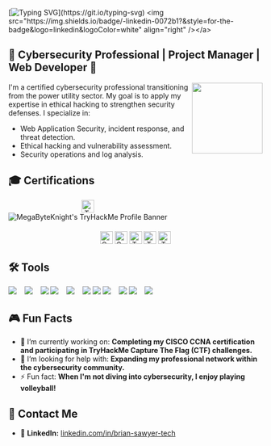 [![Typing SVG](https://readme-typing-svg.demolab.com?font=Fira+Code&weight=300&duration=1000&pause=300&color=29F749&multiline=true&width=300&height=105&lines=%3E+User%3A+MegaByteKnight;%3E+Initializing+profile...;%3E+Executing+pentest...;%3E+System+breached!!!)](https://git.io/typing-svg)
<img src="https://img.shields.io/badge/-linkedin-0072b1?&style=for-the-badge&logo=linkedin&logoColor=white" align="right" /></a>

## 🎯 Cybersecurity Professional | Project Manager | Web Developer 🎯
<img src="https://media.giphy.com/media/o0vwzuFwCGAFO/giphy.gif" height=140px align="right"/>
I'm a certified cybersecurity professional transitioning from the power utility sector. My goal is to apply my expertise in ethical hacking to strengthen security defenses. I specialize in: 

- Web Application Security, incident response, and threat detection.
- Ethical hacking and vulnerability assessment.
- Security operations and log analysis.

## 🎓 Certifications

<div style="display: flex; justify-content: space-between; align-items: center; width: 100%; flex-wrap: wrap;">

<!-- Left Side -->
<div style="text-align: center;">
    <img src="https://img.shields.io/badge/TryHackMe-Top_1%25_Globally-88CC88" alt="TryHackMe Top 1% Globally" height="25px" /><br>
    <img src="https://tryhackme-badges.s3.amazonaws.com/MegaByteKnight.png?v=2" alt="MegaByteKnight's TryHackMe Profile Banner" />
</div>


</div>

<!-- Certifications Section -->
<div style="text-align: center; margin-top: 20px;">
    <img src="https://img.shields.io/badge/CompTIA-A%2B-EB1F29" alt="CompTIA A+" height="25px" />
    <img src="https://img.shields.io/badge/CompTIA-Security%2B-EB1F29" alt="CompTIA Security+" height="25px" />
    <img src="https://img.shields.io/badge/TryHackMe-Pentest+-88CC88" alt="TryhackMe Pentest+" height="25px" />
    <img src="https://img.shields.io/badge/TryHackMe-Jr._Penetration_Tester-88CC88" alt="TryHackMe Jr. Penetration Tester" height="25px" />
    <img src="https://img.shields.io/badge/TryHackMe-Cyber_Security_101-88CC88" alt="TryHackMe Cyber Security 101" height="25px" />
</div>





## 🛠️ Tools

<div align="left">
    <img src="https://img.shields.io/badge/-Microsoft_Sentinel-5E5E5E?style=for-the-badge&logo=Microsoft%20Azure&logoColor=white" /> &nbsp;&nbsp;
    <img src="https://img.shields.io/badge/-Splunk-000000?style=for-the-badge&logo=Splunk&logoColor=white" /> &nbsp;&nbsp;
    <img src="https://img.shields.io/badge/-Elastic-005571?style=for-the-badge&logo=Elastic&logoColor=white" />
    <img src="https://img.shields.io/badge/-Wireshark-1679A7?style=for-the-badge&logo=Wireshark&logoColor=white" /> &nbsp;&nbsp;
    <img src="https://img.shields.io/badge/-Nmap-4682B4?style=for-the-badge&logo=Nmap&logoColor=white" /> &nbsp;&nbsp;
    <img src="https://img.shields.io/badge/-Kali_Linux-557C94?style=for-the-badge&logo=Kali%20Linux&logoColor=white" />
    <img src="https://img.shields.io/badge/-Microsoft_Defender_for_Endpoint-0078D4?style=for-the-badge&logo=Microsoft&logoColor=white" />
    <img src="https://img.shields.io/badge/-Python-3776AB?style=for-the-badge&logo=Python&logoColor=white" /> &nbsp;&nbsp;
    <img src="https://img.shields.io/badge/-PowerShell-5391FE?style=for-the-badge&logo=PowerShell&logoColor=white" />
    <img src="https://img.shields.io/badge/-Burp_Suite-FE7A16?style=for-the-badge&logo=Burp%20Suite&logoColor=white" /> &nbsp;&nbsp;
    <img src="https://img.shields.io/badge/-SET_Toolkit-1c761c?style=for-the-badge&logoColor=white" />
</div>

## 🎮 Fun Facts

- 🔭 I’m currently working on: **Completing my CISCO CCNA certification and participating in TryHackMe Capture The Flag (CTF) challenges.**
- 🤔 I’m looking for help with: **Expanding my professional network within the cybersecurity community.**
- ⚡ Fun fact: **When I'm not diving into cybersecurity, I enjoy playing volleyball!**

## 🚀 Contact Me

- 💼 **LinkedIn:** [linkedin.com/in/brian-sawyer-tech](https://www.linkedin.com/in/brian-sawyer-tech)
